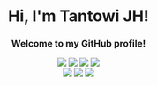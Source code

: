 <h1 align="center">Hi, I'm Tantowi JH!</h1>
<h3 align="center">Welcome to my GitHub profile!</h3>

<div align="center">
  <img src="https://img.shields.io/static/v1?label=Adobe&message=Illustrator&color=orange&logo=Adobe Illustrator">
  <img src="https://img.shields.io/static/v1?label=Adobe&message=Photoshop&color=blue&logo=Adobe Photoshop">
  <img src="https://img.shields.io/static/v1?label=vs&message=Visual Studio Code&color=blue&logo=Visual Studio Code">
  <img src="https://img.shields.io/static/v1?label=HTML&message=HTML5&color=orange&logo=html5">
  <br>
  <img src="https://img.shields.io/static/v1?label=py&message=Python&color=red&logo=Python">
  <img src="https://img.shields.io/static/v1?label=Android&message=Studio&color=green&logo=Android Studio">
  <img src="https://img.shields.io/static/v1?label=WP&message=WordPress&color=red&logo=WordPress">
</div>

<br>
<br>

<!-- <div align="center">
  <a href="https://github.com/tantowijh">
    <img src="https://github-readme-stats.vercel.app/api?username=tantowijh&hide_border=true&show_icons=true&theme=radical" alt="tantowijh's github stats">   </a>
</div> -->








<!--
### Hi there 👋


**tantowijh/tantowijh** is a ✨ _special_ ✨ repository because its `README.md` (this file) appears on your GitHub profile.

Here are some ideas to get you started:

- 🔭 I’m currently working on ...
- 🌱 I’m currently learning ...
- 👯 I’m looking to collaborate on ...
- 🤔 I’m looking for help with ...
- 💬 Ask me about ...
- 📫 How to reach me: ...
- 😄 Pronouns: ...
- ⚡ Fun fact: ...
-->
